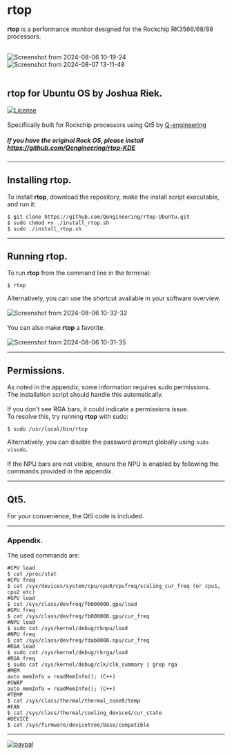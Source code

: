 # rtop
**rtop** is a performance monitor designed for the Rockchip RK3566/68/88 processors.<br><br>

![Screenshot from 2024-08-06 10-19-24](https://github.com/user-attachments/assets/724767cc-bb50-4c77-871f-7d82368de8b9)
![Screenshot from 2024-08-07 13-11-48](https://github.com/user-attachments/assets/cedcd536-a620-4bba-82f3-24d2a68fe8e9)<br><br>

## rtop for Ubuntu OS by Joshua Riek.<br/>
[![License](https://img.shields.io/badge/License-BSD%203--Clause-blue.svg)](https://opensource.org/licenses/BSD-3-Clause)<br/><br/>
Specifically built for Rockchip processors using Qt5 by [Q-engineering](https://qengineering.eu/)

##### If you have the original Rock OS, please install https://github.com/Qengineering/rtop-KDE

------------

## Installing rtop.
To install **rtop**, download the repository, make the install script executable, and run it:<br/>
```script
$ git clone https://github.com/Qengineering/rtop-Ubuntu.git 
$ sudo chmod +x ./install_rtop.sh 
$ sudo ./install_rtop.sh 
```

------------

## Running rtop.
To run **rtop** from the command line in the terminal:<br/> 
```
$ rtop
```
Alternatively, you can use the shortcut available in your software overview.<br><br>
![Screenshot from 2024-08-06 10-32-32](https://github.com/user-attachments/assets/b6576f44-f138-41a3-b69a-6ab556d88928)<br><br>
You can also make **rtop** a favorite.<br><br>
![Screenshot from 2024-08-06 10-31-35](https://github.com/user-attachments/assets/acd56610-7ca8-4fee-ac82-a907e6d8b76e)

------------

## Permissions.
As noted in the appendix, some information requires sudo permissions.<br>
The installation script should handle this automatically.<br><br>
If you don't see RGA bars, it could indicate a permissions issue.<br>
To resolve this, try running **rtop** with sudo:<br>
```
$ sudo /usr/local/bin/rtop
```
Alternatively, you can disable the password prompt globally using `sudo visudo`.<br><br>
If the NPU bars are not visible, ensure the NPU is enabled by following the commands provided in the appendix.<br>

------------

## Qt5.
For your convenience, the Qt5 code is included.<br/> 

------------

### Appendix.
The used commands are:<br/> 
```
#CPU load
$ cat /proc/stat
#CPU freq
$ cat /sys/devices/system/cpu/cpu0/cpufreq/scaling_cur_freq (or cpu1, cpu2 etc)
#GPU load
$ cat /sys/class/devfreq/fb000000.gpu/load
#GPU freq
$ cat /sys/class/devfreq/fb000000.gpu/cur_freq
#NPU load
$ sudo cat /sys/kernel/debug/rknpu/load
#NPU freq
$ cat /sys/class/devfreq/fdab0000.npu/cur_freq
#RGA load
$ sudo cat /sys/kernel/debug/rkrga/load
#RGA freq
$ sudo cat /sys/kernel/debug/clk/clk_summary | grep rga
#MEM
auto memInfo = readMemInfo(); (C++)
#SWAP
auto memInfo = readMemInfo(); (C++)
#TEMP
$ cat /sys/class/thermal/thermal_zone0/temp
#FAN
$ cat /sys/class/thermal/cooling_device4/cur_state
#DEVICE
$ cat /sys/firmware/devicetree/base/compatible

```

------------

[![paypal](https://qengineering.eu/images/TipJarSmall4.png)](https://www.paypal.com/cgi-bin/webscr?cmd=_s-xclick&hosted_button_id=CPZTM5BB3FCYL) 
